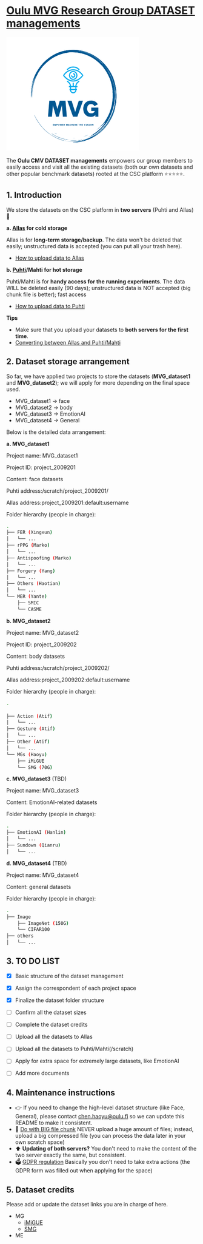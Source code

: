 # [Oulu MVG Research Group DATASET managements](https://www.oulu.fi/en/university/faculties-and-units/faculty-information-technology-and-electrical-engineering/center-machine-vision-and-signal-analysis)

<img src="MVGlogo.PNG" width="350" height="300">

The **Oulu CMV DATASET managements** empowers our group members to easily access and visit all the existing datasets (both our own datasets and other popular benchmark datasets) rooted at the CSC platform ⭐⭐⭐⭐⭐.

## 1. Introduction

We store the datasets on the CSC platform in **two servers** (Puhti and Allas) 🐧

**a. [Allas](https://docs.csc.fi/data/Allas/accessing_allas/) for cold storage**

Allas is for **long-term storage/backup**. The data won't be deleted that easily; unstructured data is accepted (you can put all your trash here).
- [How to upload data to Allas](https://docs.csc.fi/data/Allas/using_allas/cyberduck/)

**b. [Puhti](https://docs.csc.fi/computing/systems-puhti/)/Mahti for hot storage**

Puhti/Mahti is for **handy access for the running experiments**. The data WILL be deleted easily (90 days); unstructured data is NOT accepted (big chunk file is better); fast access
- [How to upload data to Puhti](https://docs.csc.fi/data/moving/graphical_transfer/)

**Tips**
- Make sure that you upload your datasets to **both servers for the first time**.
- [Converting between Allas and Puhti/Mahti](https://docs.csc.fi/data/Allas/accessing_allas/#accessing-allas-in-the-csc-computing-environment-and-other-linux-platforms)


## 2. Dataset storage arrangement

So far, we have applied two projects to store the datasets (**MVG_dataset1** and **MVG_dataset2**); we will apply for more depending on the final space used.

- MVG_dataset1 -> face 
- MVG_dataset2 -> body
- MVG_dataset3 -> EmotionAI
- MVG_dataset4 -> General

Below is the detailed data arrangement:

**a. MVG_dataset1** 

Project name: MVG_dataset1

Project ID: project_2009201

Content: face datasets

Puhti address:/scratch/project_2009201/

Allas address:project_2009201:default:username

Folder hierarchy (people in charge):

```bash
.
├── FER (Xingxun)
│   └── ...
├── rPPG (Marko)
│   └── ...
├── Antispoofing (Marko)
│   └── ...
├── Forgery (Yang)
│   └── ...
├── Others (Haotian)
│   └── ...
└── MER (Yante)
    ├── SMIC
    └── CASME

```

**b. MVG_dataset2** 

Project name: MVG_dataset2

Project ID: project_2009202

Content: body datasets

Puhti address:/scratch/project_2009202/

Allas address:project_2009202:default:username


Folder hierarchy (people in charge):

```bash
.

├── Action (Atif)
│   └── ...
├── Gesture (Atif)
│   └── ...
├── Other (Atif)
│   └── ...
└── MGs (Haoyu)
    ├── iMiGUE 
    └── SMG (70G)

```

**c. MVG_dataset3**  (TBD)

Project name: MVG_dataset3

Content: EmotionAI-related datasets

Folder hierarchy (people in charge):

```bash
.
├── EmotionAI (Hanlin)
│   └── ...
├── Sundown (Qianru)
│   └── ...

```


**d. MVG_dataset4** (TBD)

Project name: MVG_dataset4

Content: general datasets

Folder hierarchy (people in charge):

```bash
.
├── Image
    ├── ImageNet (150G)
    └── CIFAR100
├── others
│   └── ...

```

## 3. TO DO LIST
- [X] Basic structure of the dataset management
- [X] Assign the correspondent of each project space
- [X] Finalize the dataset folder structure
- [ ] Confirm all the dataset sizes
- [ ] Complete the dataset credits
- [ ] Upload all the datasets to Allas
- [ ] Upload all the datasets to Puhti/Mahti(/scratch)
- [ ] Apply for extra space for extremely large datasets, like EmotionAI
- [ ] Add more documents 


## 4. Maintenance instructions
- 👉 If you need to change the high-level dataset structure (like Face, General), please contact chen.haoyu@oulu.fi so we can update this README to make it consistent.
- 🚀 [Do with BIG file chunk](https://docs.csc.fi/support/faq/local_scratch_for_data_processing/) NEVER upload a huge amount of files; instead, upload a big compressed file (you can process the data later in your own scratch space)
- ⬆️ **Updating of both servers?** You don't need to make the content of the two server exactly the same, but consistent.
- 🗳  [GDPR regulation](https://docs.csc.fi/accounts/when-your-project-handles-personal-data/) Basically you don't need to take extra actions (the GDPR form was filled out when applying for the space)


## 5. Dataset credits

Please add or update the dataset links you are in charge of here.

- MG
  - [iMiGUE](https://github.com/linuxsino/iMiGUE)
  - [SMG](https://github.com/mikecheninoulu/SMG)
- ME
